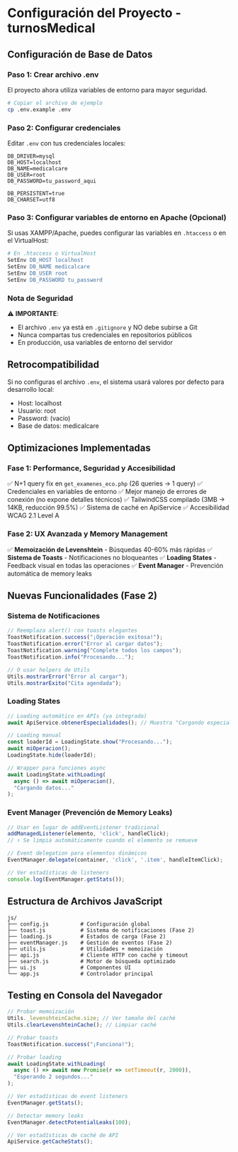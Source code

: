 # Configuración del Proyecto - turnosMedical

## Configuración de Base de Datos

### Paso 1: Crear archivo .env

El proyecto ahora utiliza variables de entorno para mayor seguridad.

```bash
# Copiar el archivo de ejemplo
cp .env.example .env
```

### Paso 2: Configurar credenciales

Editar `.env` con tus credenciales locales:

```env
DB_DRIVER=mysql
DB_HOST=localhost
DB_NAME=medicalcare
DB_USER=root
DB_PASSWORD=tu_password_aqui

DB_PERSISTENT=true
DB_CHARSET=utf8
```

### Paso 3: Configurar variables de entorno en Apache (Opcional)

Si usas XAMPP/Apache, puedes configurar las variables en `.htaccess` o en el VirtualHost:

```apache
# En .htaccess o VirtualHost
SetEnv DB_HOST localhost
SetEnv DB_NAME medicalcare
SetEnv DB_USER root
SetEnv DB_PASSWORD tu_password
```

### Nota de Seguridad

⚠️ **IMPORTANTE**:
- El archivo `.env` ya está en `.gitignore` y NO debe subirse a Git
- Nunca compartas tus credenciales en repositorios públicos
- En producción, usa variables de entorno del servidor

## Retrocompatibilidad

Si no configuras el archivo `.env`, el sistema usará valores por defecto para desarrollo local:
- Host: localhost
- Usuario: root
- Password: (vacío)
- Base de datos: medicalcare

## Optimizaciones Implementadas

### Fase 1: Performance, Seguridad y Accesibilidad
✅ N+1 query fix en `get_examenes_eco.php` (26 queries → 1 query)
✅ Credenciales en variables de entorno
✅ Mejor manejo de errores de conexión (no expone detalles técnicos)
✅ TailwindCSS compilado (3MB → 14KB, reducción 99.5%)
✅ Sistema de caché en ApiService
✅ Accesibilidad WCAG 2.1 Level A

### Fase 2: UX Avanzada y Memory Management
✅ **Memoización de Levenshtein** - Búsquedas 40-60% más rápidas
✅ **Sistema de Toasts** - Notificaciones no bloqueantes
✅ **Loading States** - Feedback visual en todas las operaciones
✅ **Event Manager** - Prevención automática de memory leaks

## Nuevas Funcionalidades (Fase 2)

### Sistema de Notificaciones
```javascript
// Reemplaza alert() con toasts elegantes
ToastNotification.success("¡Operación exitosa!");
ToastNotification.error("Error al cargar datos");
ToastNotification.warning("Complete todos los campos");
ToastNotification.info("Procesando...");

// O usar helpers de Utils
Utils.mostrarError("Error al cargar");
Utils.mostrarExito("Cita agendada");
```

### Loading States
```javascript
// Loading automático en APIs (ya integrado)
await ApiService.obtenerEspecialidades(); // Muestra "Cargando especialidades..."

// Loading manual
const loaderId = LoadingState.show("Procesando...");
await miOperacion();
LoadingState.hide(loaderId);

// Wrapper para funciones async
await LoadingState.withLoading(
  async () => await miOperacion(),
  "Cargando datos..."
);
```

### Event Manager (Prevención de Memory Leaks)
```javascript
// Usar en lugar de addEventListener tradicional
addManagedListener(elemento, 'click', handleClick);
// ↑ Se limpia automáticamente cuando el elemento se remueve

// Event delegation para elementos dinámicos
EventManager.delegate(container, 'click', '.item', handleItemClick);

// Ver estadísticas de listeners
console.log(EventManager.getStats());
```

## Estructura de Archivos JavaScript

```
js/
├── config.js          # Configuración global
├── toast.js           # Sistema de notificaciones (Fase 2)
├── loading.js         # Estados de carga (Fase 2)
├── eventManager.js    # Gestión de eventos (Fase 2)
├── utils.js           # Utilidades + memoización
├── api.js             # Cliente HTTP con caché y timeout
├── search.js          # Motor de búsqueda optimizado
├── ui.js              # Componentes UI
└── app.js             # Controlador principal
```

## Testing en Consola del Navegador

```javascript
// Probar memoización
Utils._levenshteinCache.size; // Ver tamaño del caché
Utils.clearLevenshteinCache(); // Limpiar caché

// Probar toasts
ToastNotification.success("¡Funciona!");

// Probar loading
await LoadingState.withLoading(
  async () => await new Promise(r => setTimeout(r, 2000)),
  "Esperando 2 segundos..."
);

// Ver estadísticas de event listeners
EventManager.getStats();

// Detectar memory leaks
EventManager.detectPotentialLeaks(100);

// Ver estadísticas de caché de API
ApiService.getCacheStats();
```

